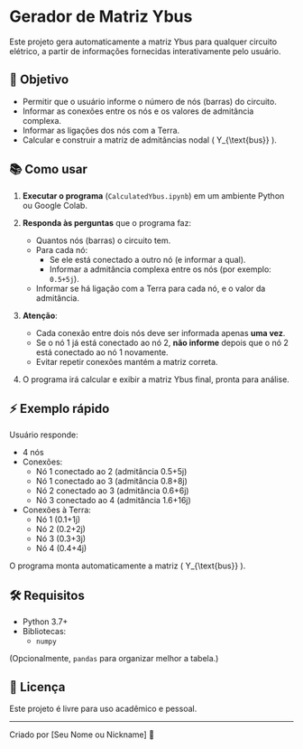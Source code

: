 # Gerador de Matriz Ybus

Este projeto gera automaticamente a matriz Ybus para qualquer circuito elétrico, a partir de informações fornecidas interativamente pelo usuário.

## 🚀 Objetivo

- Permitir que o usuário informe o número de nós (barras) do circuito.
- Informar as conexões entre os nós e os valores de admitância complexa.
- Informar as ligações dos nós com a Terra.
- Calcular e construir a matriz de admitâncias nodal \( Y_{\text{bus}} \).

## 📚 Como usar

1. **Executar o programa** (`CalculatedYbus.ipynb`) em um ambiente Python ou Google Colab.
2. **Responda às perguntas** que o programa faz:
   - Quantos nós (barras) o circuito tem.
   - Para cada nó:
     - Se ele está conectado a outro nó (e informar a qual).
     - Informar a admitância complexa entre os nós (por exemplo: `0.5+5j`).
   - Informar se há ligação com a Terra para cada nó, e o valor da admitância.

3. **Atenção**: 
   - Cada conexão entre dois nós deve ser informada apenas **uma vez**.
   - Se o nó 1 já está conectado ao nó 2, **não informe** depois que o nó 2 está conectado ao nó 1 novamente.  
   - Evitar repetir conexões mantém a matriz correta.

4. O programa irá calcular e exibir a matriz Ybus final, pronta para análise.

## ⚡ Exemplo rápido

Usuário responde:

- 4 nós
- Conexões:
  - Nó 1 conectado ao 2 (admitância 0.5+5j)
  - Nó 1 conectado ao 3 (admitância 0.8+8j)
  - Nó 2 conectado ao 3 (admitância 0.6+6j)
  - Nó 3 conectado ao 4 (admitância 1.6+16j)
- Conexões à Terra:
  - Nó 1 (0.1+1j)
  - Nó 2 (0.2+2j)
  - Nó 3 (0.3+3j)
  - Nó 4 (0.4+4j)

O programa monta automaticamente a matriz \( Y_{\text{bus}} \).

## 🛠️ Requisitos

- Python 3.7+
- Bibliotecas:
  - `numpy`

(Opcionalmente, `pandas` para organizar melhor a tabela.)

## 📄 Licença

Este projeto é livre para uso acadêmico e pessoal.

---

Criado por [Seu Nome ou Nickname] 🚀
